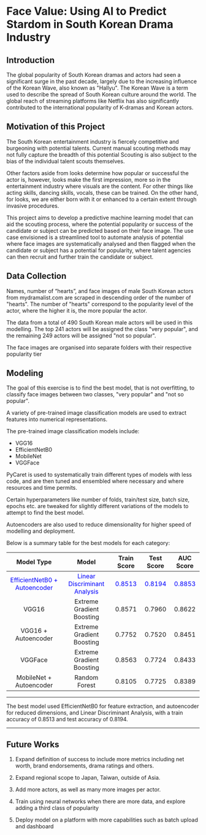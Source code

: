 # Face Value: Using AI to Predict Stardom in South Korean Drama Industry

## Introduction

The global popularity of South Korean dramas and actors had seen a significant surge in the past decade, largely due to the increasing influence of the Korean Wave, also known as "Hallyu". The Korean Wave is a term used to describe the spread of South Korean culture around the world. The global reach of streaming platforms like Netflix has also significantly contributed to the international popularity of K-dramas and Korean actors.


## Motivation of this Project

The South Korean entertainment industry is fiercely competitive and burgeoning with potential talents. Current manual scouting methods may not fully capture the breadth of this potential
Scouting is also subject to the bias of the individual talent scouts themselves.

Other factors aside from looks determine how popular or successful the actor is, however, looks make the first impression, more so in the entertainment industry where visuals are the content. For other things like acting skills, dancing skills, vocals, these can be trained. On the other hand, for looks, we are either born with it or enhanced to a certain extent through invasive procedures.

This project aims to develop a predictive machine learning model that can aid the scouting process, where the potential popularity or success of the candidate or subject can be predicted based on their face image. The use case envisioned is a streamlined tool to automate analysis of potential where face images are systematically analysed and then flagged when the candidate or subject has a potential for popularity, where talent agencies can then recruit and further train the candidate or subject.

## Data Collection

Names, number of “hearts”, and face images of male South Korean actors from mydramalist.com are scraped in descending order of the number of "hearts". The number of "hearts" correspond to the popularity level of the actor, where the higher it is, the more popular the actor.

The data from a total of 490 South Korean male actors will be used in this modelling. The top 241 actors will be assigned the class "very popular", and the remaining 249 actors will be assigned "not so popular".

The face images are organised into separate folders with their respective popularity tier

## Modeling

The goal of this exercise is to find the best model, that is not overfitting, to classify face images between two classes, "very popular" and "not so popular".

A variety of pre-trained image classification models are used to extract features into numerical representations.

The pre-trained image classification models include:
- VGG16
- EfficientNetB0
- MobileNet
- VGGFace

PyCaret is used to systematically train different types of models with less code, and are then tuned and ensembled where necessary and where resources and time permits.

Certain hyperparameters like number of folds, train/test size, batch size, epochs etc. are tweaked for slightly different variations of the models to attempt to find the best model.

Autoencoders are also used to reduce dimensionality for higher speed of modelling and deployment.

Below is a summary table for the best models for each category: 

|Model Type|Model|Train Score|Test Score|AUC Score|
|:---:|:---:|:---:|:---:|:---:|
|<font color="blue">EfficientNetB0 + Autoencoder</font>|<font color="blue">Linear Discriminant Analysis</font>|<font color="blue">0.8513</font>|<font color="blue">0.8194</font>|<font color="blue">0.8853</font>|
|VGG16|Extreme Gradient Boosting|0.8571|0.7960|0.8622|
|VGG16 + Autoencoder|Extreme Gradient Boosting|0.7752|0.7520|0.8451|
|VGGFace|Extreme Gradient Boosting|0.8563|0.7724|0.8433|
|MobileNet + Autoencoder|Random Forest|0.8105|0.7725|0.8389|

---

The best model used EfficientNetB0 for feature extraction, and autoencoder for reduced dimensions, and Linear Discriminant Analysis, with a train accuracy of 0.8513 and test accuracy of 0.8194.

---

## Future Works

1. Expand definition of success to include more metrics including net worth, brand endorsements, drama ratings and others.

2. Expand regional scope to Japan, Taiwan, outside of Asia.

3. Add more actors, as well as many more images per actor.

4. Train using neural networks when there are more data, and explore adding a third class of popularity

5. Deploy model on a platform with more capabilities such as batch upload and dashboard
